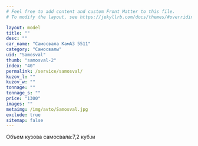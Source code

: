 ```yaml
---
# Feel free to add content and custom Front Matter to this file.
# To modify the layout, see https://jekyllrb.com/docs/themes/#overriding-theme-defaults

layout: model
title: ""
desc: ""
car_name: "Самосвала КамАЗ 5511"
category: "Самосвалы"
uid: "Samosval"
thumb: "samosval-2"
index: "40"
permalink: /service/samosval/
kuzov_l: ""
kuzov_w: ""
tonnage: ""
tonnage_s: ""
price: "1300"
images: ""
metaimg: /img/avto/Samosval.jpg
exclude: true
sitemap: false
---
```


<span>Объем кузова самосвала:</span><span>7,2 куб.м</span>
